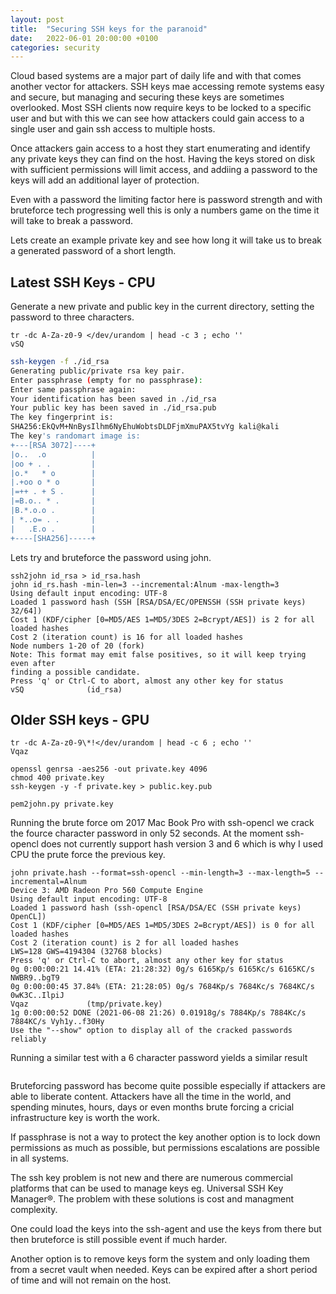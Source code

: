 ```yaml
---
layout: post
title:  "Securing SSH keys for the paranoid"
date:   2022-06-01 20:00:00 +0100
categories: security
---
```


Cloud based systems are a major part of daily life and with that comes another vector for attackers. SSH keys mae accessing remote systems easy and secure, but managing and securing these keys are sometimes overlooked. Most SSH clients now require keys to be locked to a specific user and but with this we can see how attackers could gain access to a single user and gain ssh access to multiple hosts.

Once attackers gain access to a host they start enumerating and identify any private keys they can find on the host. Having the keys stored on disk with sufficient permissions will limit access, and addiing a password to the keys will add an additional layer of protection.

Even with a password the limiting factor here is password strength and with bruteforce tech progressing well this is only a numbers game on the time it will take to break a password.

Lets create an example private key and see how long it will take us to break a generated password of a short length.

## Latest SSH Keys - CPU

Generate a new private and public key in the current directory, setting the password to three characters. 

```
tr -dc A-Za-z0-9 </dev/urandom | head -c 3 ; echo ''
vSQ
```

```bash
ssh-keygen -f ./id_rsa
Generating public/private rsa key pair.
Enter passphrase (empty for no passphrase):
Enter same passphrase again:
Your identification has been saved in ./id_rsa
Your public key has been saved in ./id_rsa.pub
The key fingerprint is:
SHA256:EkQvM+NnBysIlhm6NyEhuWobtsDLDFjmXmuPAX5tvYg kali@kali
The key's randomart image is:
+---[RSA 3072]----+
|o..  .o          |
|oo + . .         |
|o.*   * o        |
|.+oo o * o       |
|=++ . + S .      |
|=B.o.. * .       |
|B.*.o.o .        |
| *..o= . .       |
|   .E.o .        |
+----[SHA256]-----+
```

Lets try and bruteforce the password using john. 

```
ssh2john id_rsa > id_rsa.hash
john id_rs.hash -min-len=3 --incremental:Alnum -max-length=3 
Using default input encoding: UTF-8
Loaded 1 password hash (SSH [RSA/DSA/EC/OPENSSH (SSH private keys) 32/64])
Cost 1 (KDF/cipher [0=MD5/AES 1=MD5/3DES 2=Bcrypt/AES]) is 2 for all loaded hashes
Cost 2 (iteration count) is 16 for all loaded hashes
Node numbers 1-20 of 20 (fork)
Note: This format may emit false positives, so it will keep trying even after
finding a possible candidate.
Press 'q' or Ctrl-C to abort, almost any other key for status
vSQ              (id_rsa)
```

## Older SSH keys - GPU

```
tr -dc A-Za-z0-9\*!</dev/urandom | head -c 6 ; echo ''
Vqaz
```

```
openssl genrsa -aes256 -out private.key 4096
chmod 400 private.key
ssh-keygen -y -f private.key > public.key.pub

pem2john.py private.key
```

Running the brute force om 2017 Mac Book Pro with ssh-opencl we crack the fource character password in only 52 seconds. At the moment ssh-opencl does not currently support hash version 3 and 6 which is why I used CPU the prute force the previous key. 

```
john private.hash --format=ssh-opencl --min-length=3 --max-length=5 --incremental=Alnum
Device 3: AMD Radeon Pro 560 Compute Engine
Using default input encoding: UTF-8
Loaded 1 password hash (ssh-opencl [RSA/DSA/EC (SSH private keys) OpenCL])
Cost 1 (KDF/cipher [0=MD5/AES 1=MD5/3DES 2=Bcrypt/AES]) is 0 for all loaded hashes
Cost 2 (iteration count) is 2 for all loaded hashes
LWS=128 GWS=4194304 (32768 blocks)
Press 'q' or Ctrl-C to abort, almost any other key for status
0g 0:00:00:21 14.41% (ETA: 21:28:32) 0g/s 6165Kp/s 6165Kc/s 6165KC/s NWBR9..bgT9
0g 0:00:00:45 37.84% (ETA: 21:28:05) 0g/s 7684Kp/s 7684Kc/s 7684KC/s 0wK3C..IlpiJ
Vqaz             (tmp/private.key)
1g 0:00:00:52 DONE (2021-06-08 21:26) 0.01918g/s 7884Kp/s 7884Kc/s 7884KC/s Vyh1y..f30Hy
Use the "--show" option to display all of the cracked passwords reliably
```

Running a similar test with a 6 character password yields a similar result
```

```

Bruteforcing password has become quite possible especially if attackers are able to liberate content. Attackers have all the time in the world, and spending minutes, hours, days or even months brute forcing a cricial infrastructure key is worth the work.

If passphrase is not a way to protect the key another option is to lock down permissions as much as possible, but permissions escalations are possible in all systems. 

The ssh key problem is not new and there are numerous commercial platforms that can be used to manage keys eg. Universal SSH Key Manager®. The problem with these solutions is cost and managment complexity.

One could load the keys into the ssh-agent and use the keys from there but then bruteforce is still possible event if much harder. 

Another option is to remove keys form the system and only loading them from a secret vault when needed. Keys can be expired after a short period of time and will not remain on the host.



